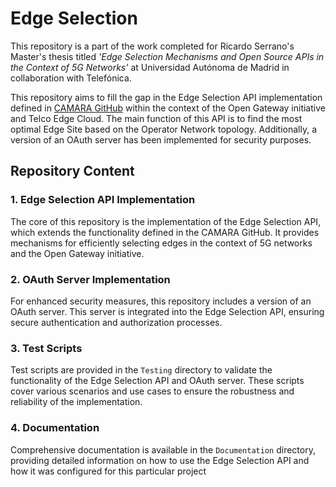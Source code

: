 # Edge Selection 
This repository is a part of the work completed for Ricardo Serrano's Master's thesis titled *'Edge Selection Mechanisms 
and Open Source APIs in the Context of 5G Networks'* at Universidad Autónoma de Madrid in collaboration with Telefónica.

This repository aims to fill the gap in the Edge Selection API implementation defined in [CAMARA GitHub](https://github.com/camaraproject/EdgeCloud/tree/main/code/API_definitions/Discovery) 
within the context of the Open Gateway initiative and Telco Edge Cloud. The main function of this API is to find the most optimal Edge Site based on the Operator Network
topology. Additionally, a version of an OAuth server has been implemented for security purposes.

## Repository Content

### 1. Edge Selection API Implementation

The core of this repository is the implementation of the Edge Selection API, which extends the functionality defined in 
the CAMARA GitHub. It provides mechanisms for efficiently selecting edges in the context of 5G networks and the Open Gateway initiative.

### 2. OAuth Server Implementation

For enhanced security measures, this repository includes a version of an OAuth server. This server is integrated into 
the Edge Selection API, ensuring secure authentication and authorization processes.

### 3. Test Scripts

Test scripts are provided in the `Testing` directory to validate the functionality of the Edge Selection API and OAuth 
server. These scripts cover various scenarios and use cases to ensure the robustness and reliability of the implementation.

### 4. Documentation

Comprehensive documentation is available in the `Documentation` directory, providing detailed information on how to use 
the Edge Selection API and how it was configured for this particular project

